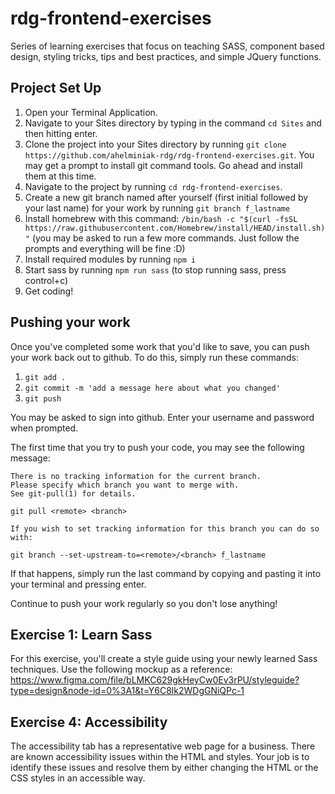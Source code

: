 # rdg-frontend-exercises
Series of learning exercises that focus on teaching SASS, component based design, styling tricks, tips and best practices, and simple JQuery functions.

## Project Set Up
1. Open your Terminal Application.
2. Navigate to your Sites directory by typing in the command `cd Sites` and then hitting enter.
3. Clone the project into your Sites directory by running `git clone https://github.com/ahelminiak-rdg/rdg-frontend-exercises.git`. You may get a prompt to install git command tools. Go ahead and install them at this time.
4. Navigate to the project by running `cd rdg-frontend-exercises`.
5. Create a new git branch named after yourself (first initial followed by your last name) for your work by running `git branch f_lastname`
6. Install homebrew with this command: `/bin/bash -c "$(curl -fsSL https://raw.githubusercontent.com/Homebrew/install/HEAD/install.sh)"` (you may be asked to run a few more commands. Just follow the prompts and everything will be fine :D)
7. Install required modules by running `npm i`
8. Start sass by running `npm run sass` (to stop running sass, press control+c)
9. Get coding!

## Pushing your work
Once you've completed some work that you'd like to save, you can push your work back out to github. To do this, simply run these commands:
1. `git add .`
2. `git commit -m 'add a message here about what you changed'`
3. `git push`

You may be asked to sign into github. Enter your username and password when prompted.

The first time that you try to push your code, you may see the following message:

```
There is no tracking information for the current branch.
Please specify which branch you want to merge with.
See git-pull(1) for details.

git pull <remote> <branch>

If you wish to set tracking information for this branch you can do so with:

git branch --set-upstream-to=<remote>/<branch> f_lastname
```

If that happens, simply run the last command by copying and pasting it into your terminal and pressing enter.

Continue to push your work regularly so you don't lose anything!

## Exercise 1: Learn Sass
For this exercise, you'll create a style guide using your newly learned Sass techniques. Use the following mockup as a reference: https://www.figma.com/file/bLMKC629gkHeyCw0Ev3rPU/styleguide?type=design&node-id=0%3A1&t=Y6C8lk2WDgGNiQPc-1

## Exercise 4: Accessibility
The accessibility tab has a representative web page for a business. There are known accessibility issues within the HTML and styles. Your job is to identify these issues and resolve them by either changing the HTML or the CSS styles in an accessible way.

